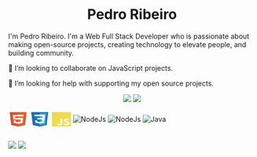 <p align="center"> <h1 align="center"> Pedro Ribeiro </h1> </p>
<p align="center">

I'm Pedro Ribeiro. I'm a Web Full Stack Developer who is passionate about making open-source projects, creating technology to elevate people, and building community.


👯 I’m looking to collaborate on JavaScript projects.

🤔 I’m looking for help with supporting my open source projects.


<div align="center"> 
   <img height="180em" src="https://github-readme-stats.vercel.app/api?username=pedro-rbeiro&show_icons=true&theme=dark&include_all_commits=true&count_private=true"/> 
   <img height="180em" src="https://github-readme-stats.vercel.app/api/top-langs/?username=pedro-rbeiro&layout=compact&langs_count=7&theme=dark"/> 
 </div>
<div style="display: inline_block"><br>
  <img align="center" alt="Html5" height="30" width="40" src="https://raw.githubusercontent.com/devicons/devicon/master/icons/html5/html5-original.svg">
  <img align="center" alt="Css3" height="30" width="40" src="https://raw.githubusercontent.com/devicons/devicon/master/icons/css3/css3-original.svg">
  <img align="center" alt="Js" height="30" width="40" src="https://raw.githubusercontent.com/devicons/devicon/master/icons/javascript/javascript-plain.svg">
   <img align="center" alt="NodeJs" height="30" width="40" src="https://cdn.jsdelivr.net/gh/devicons/devicon/icons/nodejs/nodejs-original.svg">
   <img align="center" alt="NodeJs" height="30" width="40" src="https://cdn.jsdelivr.net/gh/devicons/devicon/icons/mysql/mysql-plain.svg">
   <img align="center" alt="Java" height="30" width="40" src="https://cdn.jsdelivr.net/gh/devicons/devicon/icons/java/java-original.svg">
</div>

##
<div>
  <a href="https://www.instagram.com/psycho7k/" target="_blank"><img src="https://img.shields.io/badge/-Instagram-%23E4405F?style=for-the-badge&logo=instagram&logoColor=white" target="_blank"></a>
  <a href="https://www.linkedin.com/in/pedro-de-oliveira-ribeiro-66b53a255/" target="_blank"><img src="https://img.shields.io/badge/-LinkedIn-%230077B5?style=for-the-badge&logo=linkedin&logoColor=white" target="_blank"></a> 
  
  </div>


